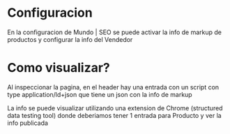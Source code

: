 # Configuracion #
En la configuracion de Mundo | SEO  se puede activar la info de markup de productos y configurar la info del Vendedor


# Como visualizar? #
Al inspeccionar la pagina, en el header hay una entrada con un script con type application/ld+json que tiene un json con la info de markup

La info se puede visualizar utilizando una extension de Chrome (structured data testing tool) donde deberiamos tener 1 entrada para Producto y ver la info publicada
